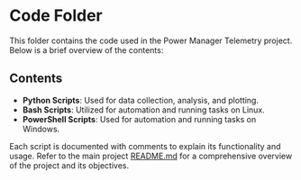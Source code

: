 # Code Folder

This folder contains the code used in the Power Manager Telemetry project. Below is a brief overview of the contents:

## Contents
- **Python Scripts**: Used for data collection, analysis, and plotting.
- **Bash Scripts**: Utilized for automation and running tasks on Linux.
- **PowerShell Scripts**: Used for automation and running tasks on Windows.

Each script is documented with comments to explain its functionality and usage. Refer to the main project [README.md](../README.md) for a comprehensive overview of the project and its objectives.
